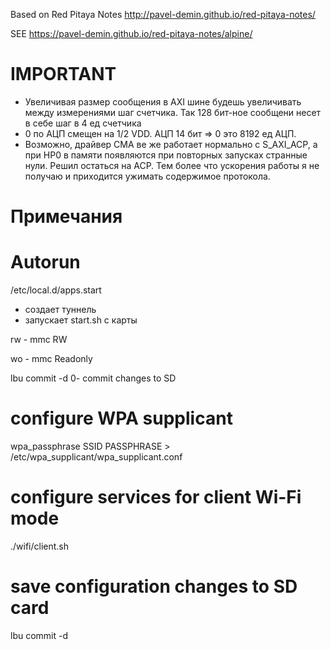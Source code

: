 
Based on  Red Pitaya Notes
http://pavel-demin.github.io/red-pitaya-notes/

SEE https://pavel-demin.github.io/red-pitaya-notes/alpine/

# IMPORTANT
- Увеличивая размер сообщения в AXI шине будешь увеличивать между измерениями шаг счетчика. Так 128 бит-ное сообщени несет в себе шаг в 4 ед счетчика
- 0 по АЦП смещен на 1/2 VDD. АЦП 14 бит => 0 это 8192 ед АЦП.
- Возможно, драйвер CMA ве же работает нормально с S_AXI_ACP, а при HP0 в памяти появляются при повторных запусках странные нули. Решил остаться на ACP. Тем более что ускорения работы я не получаю и приходится ужимать содержимое протокола.

# Примечания
  
# Autorun

/etc/local.d/apps.start
- создает туннель
- запускает start.sh с карты

rw - mmc RW

wo - mmc Readonly

lbu commit -d 0- commit changes to SD

# configure WPA supplicant
wpa_passphrase SSID PASSPHRASE > /etc/wpa_supplicant/wpa_supplicant.conf

# configure services for client Wi-Fi mode
./wifi/client.sh

# save configuration changes to SD card
lbu commit -d
